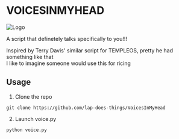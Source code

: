 
# VOICESINMYHEAD
![Logo](https://i.imgur.com/3fCqmq2.png)

A script that definetely talks specifically to you!!!

Inspired by Terry Davis' similar script for TEMPLEOS, pretty he had something like that </br>
I like to imagine someone would use this for ricing


## Usage

1. Clone the repo
```
git clone https://github.com/lap-does-things/VoicesInMyHead
```

2. Launch voice.py
```
python voice.py
```
